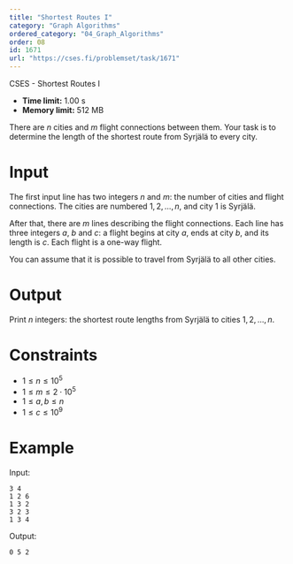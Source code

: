 ```yaml
---
title: "Shortest Routes I"
category: "Graph Algorithms"
ordered_category: "04_Graph_Algorithms"
order: 08
id: 1671
url: "https://cses.fi/problemset/task/1671"
---
```


CSES - Shortest Routes I

  * **Time limit:** 1.00 s
  * **Memory limit:** 512 MB

There are $n$ cities and $m$ flight connections between them. Your task is to
determine the length of the shortest route from Syrjälä to every city.

# Input

The first input line has two integers $n$ and $m$: the number of cities and
flight connections. The cities are numbered $1,2,\dots,n$, and city $1$ is
Syrjälä.

After that, there are $m$ lines describing the flight connections. Each line
has three integers $a$, $b$ and $c$: a flight begins at city $a$, ends at city
$b$, and its length is $c$. Each flight is a one-way flight.

You can assume that it is possible to travel from Syrjälä to all other cities.

# Output

Print $n$ integers: the shortest route lengths from Syrjälä to cities
$1,2,\dots,n$.

# Constraints

  * $1 \le n \le 10^5$
  * $1 \le m \le 2 \cdot 10^5$
  * $1 \le a,b \le n$
  * $1 \le c \le 10^9$

# Example

Input:

    
    
    3 4
    1 2 6
    1 3 2
    3 2 3
    1 3 4
    

Output:

    
    
    0 5 2
    

